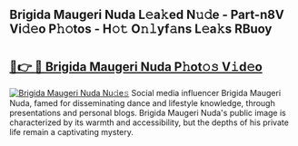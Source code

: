## Brigida Maugeri Nuda L𝚎a𝚔ed N𝚞𝚍e - Part-n8V Vi𝚍𝚎o P𝚑𝚘tos - H𝚘𝚝 O𝚗𝚕yf𝚊ns L𝚎a𝚔s RBuoy

# <h2><a href="http://kfc6sd.oniu.top/?m=Brigida+Maugeri+Nuda">🔗👉 🔴 Brigida Maugeri Nuda P𝚑ot𝚘𝚜 V𝚒d𝚎o</a></h2>

[![Brigida Maugeri Nuda Nu𝚍e𝚜](https://i.imgur.com/0qMVB7G.gif)](http://kfc6sd.oniu.top/?m=Brigida+Maugeri+Nuda)
Social media influencer Brigida Maugeri Nuda, famed for disseminating dance and lifestyle knowledge, through presentations and personal blogs. Brigida Maugeri Nuda's public image is characterized by its warmth and accessibility, but the depths of his private life remain a captivating mystery.  
